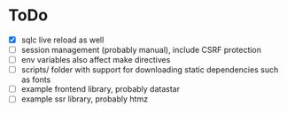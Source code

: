 # ToDo

- [X] sqlc live reload as well
- [ ] session management (probably manual), include CSRF protection
- [ ] env variables also affect make directives
- [ ] scripts/ folder with support for downloading static dependencies such as fonts
- [ ] example frontend library, probably datastar
- [ ] example ssr library, probably htmz
